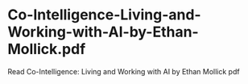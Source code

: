 # Co-Intelligence-Living-and-Working-with-AI-by-Ethan-Mollick.pdf
Read Co-Intelligence: Living and Working with AI by Ethan Mollick pdf
